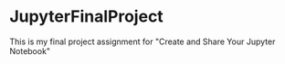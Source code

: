 # JupyterFinalProject
This is my final project assignment for "Create and Share Your Jupyter Notebook"
